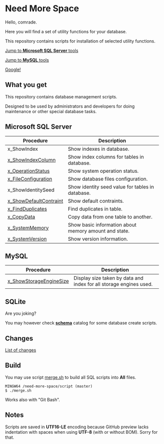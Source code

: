 ﻿Need More Space
===============

Hello, comrade. 

Here you will find a set of utility functions for your database.

This repository contains scripts for installation of selected utility functions.

[Jump to **Microsoft SQL Server** tools](docs/source/sqlserver.md)

[Jump to **MySQL** tools](docs/source/mysql.md)

[Google!](https://www.google.com/search?q=need+more+space&tbm=isch)

What you get
------------

This repository contains database management scripts.

Designed to be used by administrators and developers for doing maintenance or other special database tasks.

## Microsoft SQL Server ##

| Procedure | Description |
| --------- | ----------- |
| x_ShowIndex |  Show indexes in database. |
| [x_ShowIndexColumn](docs/source/sqlserver.md#show-index-column) | Show index columns for tables in database. |
| [x_OperationStatus](docs/source/sqlserver.md#operation-status) | Show system operation status. |
| [x_FileConfiguration](docs/source/sqlserver.md#file-configuration) | Show database files configuration. |
| x_ShowIdentitySeed | Show identity seed value for tables in database. |
| [x_ShowDefaultContraint](docs/source/sqlserver.md#show-default-constraint) | Show default contraints. |
| [x_FindDuplicates](docs/source/sqlserver.md#find-duplicates) | Find duplicates in table. |
| [x_CopyData](docs/source/sqlserver.md#copy-data) | Copy data from one table to another. |
| [x_SystemMemory](docs/source/sqlserver.md#system-memory) | Show basic information about memory amount and state. |
| [x_SystemVersion](docs/source/sqlserver.md#system-version) | Show version information. |

## MySQL ##

| Procedure | Description |
| --------- | ----------- |
| [x_ShowStorageEngineSize](docs/source/mysql.md#show-storage-engine-size) | Display size taken by data and index for all storage engines used. |


## SQLite ##

Are you joking?

You may however check [**schema**](schema/) catalog for some database create scripts.


Changes
-------

[List of changes](CHANGES.md)

Build
-----

You may use script [merge.sh](script/merge.sh) to build all SQL scripts into **All** files.

```
MINGW64 /need-more-space/script (master)
$ ./merge.sh
```

Works also with "Git Bash".

Notes
-----

Scripts are saved in **UTF16-LE** encoding because GitHub preview lacks indentation with spaces when using **UTF-8** (with or without BOM). 
Sorry for that.

